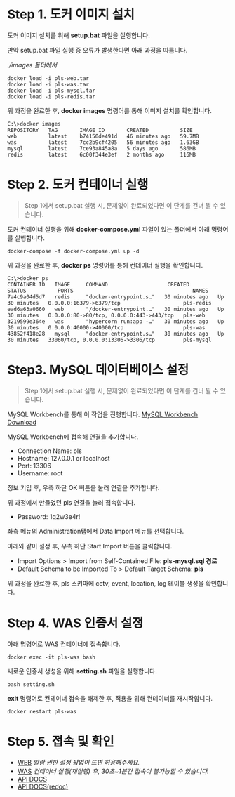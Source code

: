 # Step 1. 도커 이미지 설치 
도커 이미지 설치를 위해 **setup.bat** 파일을 실행합니다.

만약 setup.bat 파일 실행 중 오류가 발생한다면 아래 과정을 따릅니다.

*./images 폴더에서*
```
docker load -i pls-web.tar
docker load -i pls-was.tar
docker load -i pls-mysql.tar
docker load -i pls-redis.tar
```

위 과정을 완료한 후, **docker images** 명령어를 통해 이미지 설치를 확인합니다.
```
C:\>docker images
REPOSITORY   TAG       IMAGE ID       CREATED          SIZE
web          latest    b74150de491d   46 minutes ago   59.7MB
was          latest    7cc2b9cf4205   56 minutes ago   1.63GB
mysql        latest    7ce93a845a8a   5 days ago       586MB
redis        latest    6c00f344e3ef   2 months ago     116MB
```

# Step 2. 도커 컨테이너 실행
> Step 1에서 setup.bat 실행 시, 문제없이 완료되었다면 이 단계를 건너 뛸 수 있습니다.

도커 컨테이너 실행을 위해 **docker-compose.yml** 파일이 있는 폴더에서 아래 명령어를 실행합니다.
```
docker-compose -f docker-compose.yml up -d
```
위 과정을 완료한 후, **docker ps** 명령어를 통해 컨테이너 실행을 확인합니다.
```
C:\>docker ps
CONTAINER ID   IMAGE     COMMAND                   CREATED          STATUS          PORTS                                      NAMES
7a4c9a04d5d7   redis     "docker-entrypoint.s…"   30 minutes ago   Up 30 minutes   0.0.0.0:16379->6379/tcp                    pls-redis
ead6a63a0660   web       "/docker-entrypoint.…"   30 minutes ago   Up 30 minutes   0.0.0.0:80->80/tcp, 0.0.0.0:443->443/tcp   pls-web
3219599e364e   was       "hypercorn run:app -…"   30 minutes ago   Up 30 minutes   0.0.0.0:40000->40000/tcp                   pls-was
43852f418e28   mysql     "docker-entrypoint.s…"   30 minutes ago   Up 30 minutes   33060/tcp, 0.0.0.0:13306->3306/tcp         pls-mysql
```

# Step3. MySQL 데이터베이스 설정
> Step 1에서 setup.bat 실행 시, 문제없이 완료되었다면 이 단계를 건너 뛸 수 있습니다.

MySQL Workbench를 통해 이 작업을 진행합니다. 
[MySQL Workbench Download](https://dev.mysql.com/downloads/workbench/)

MySQL Workbench에 접속해 연결을 추가합니다.

- Connection Name: pls
- Hostname: 127.0.0.1 or localhost
- Port: 13306
- Username: root

정보 기입 후, 우측 하단 OK 버튼을 눌러 연결을 추가합니다.

위 과정에서 만들었던 pls 연결을 눌러 접속합니다.
- Password: 1q2w3e4r!

좌측 메뉴의 Administration탭에서 Data Import 메뉴를 선택합니다.

아래와 같이 설정 후, 우측 하단 Start Import 버튼을 클릭합니다.
- Import Options > Import from Self-Contained File: **pls-mysql.sql 경로**
- Default Schema to be Imported To > Default Target Schema: **pls**

위 과정을 완료한 후, pls 스키마에 cctv, event, location, log 테이블 생성을 확인합니다.

# Step 4. WAS 인증서 설정

아래 명령어로 WAS 컨테이너에 접속합니다.
```
docker exec -it pls-was bash
```

새로운 인증서 생성을 위해 **setting.sh** 파일을 실행합니다.
```
bash setting.sh
```

**exit** 명령어로 컨테이너 접속을 해제한 후, 적용을 위해 컨테이너를 재시작합니다.
```
docker restart pls-was
```

# Step 5. 접속 및 확인

- [WEB](https://localhost) *알람 권한 설정 팝업이 뜨면 허용해주세요.*
- [WAS](https://localhost:40000) *컨테이너 실행(재실행) 후, 30초~1분간 접속이 불가능할 수 있습니다.*
- [API DOCS](https://localhost:40000/docs)   
- [API DOCS(redoc)](https://localhost:40000/redoc)   
